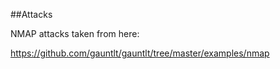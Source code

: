 ##Attacks

NMAP attacks taken from here:

https://github.com/gauntlt/gauntlt/tree/master/examples/nmap
